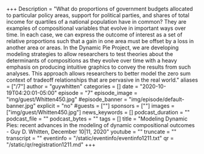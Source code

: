 +++
Description = "What do proportions of government budgets allocated to particular policy areas, support for political parties, and shares of total income for quartiles of a national population have in common? They are examples of compositional variables that evolve in important ways over time. In each case, we can express the outcome of interest as a set of relative proportions such that a gain in one area must be offset by a loss in another area or areas. In the Dynamic Pie Project, we are developing modeling strategies to allow researchers to test theories about the determinants of compositions as they evolve over time with a heavy emphasis on producing intuitive graphics to convey the results from such analyses. This approach allows researchers to better model the zero sum context of tradeoff relationships that are pervasive in the real world."
aliases = ["/7"]
author = "guywhitten"
categories = []
date = "2020-10-19T04:20:01-05:00"
episode = "7"
episode_image = "img/guest/Whitten450.jpg"
#episode_banner = "img/episode/default-banner.jpg"
explicit = "no"
#guests = [""]
sponsors = [""]
images = ["img/guest/Whitten450.jpg"]
news_keywords = []
podcast_duration = ""
podcast_file = ""
podcast_bytes = ""
tags = []
title = "Modeling Dynamic Pies: recent advances in the modeling of dynamic compositional outcomes - Guy D. Whitten, December 10|11, 2020"
youtube = ""
truncate = ""
transcript = ""
eventinfo = "/static/eventinfo/eventinfo1211.txt"
qr = "/static/qr/registration1211.md"
+++
